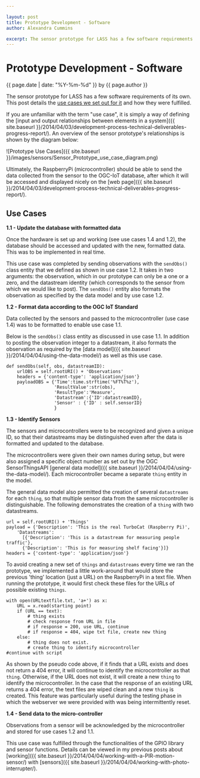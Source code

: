 ```yaml
--- 

layout: post
title: Prototype Development - Software
author: Alexandra Cummins

excerpt: The sensor prototype for LASS has a few software requirements of its own.  This post details the use cases we set out for it and how they were fulfilled.
---
```

# Prototype Development - Software
<p class='blog-post-meta'>{{ page.date | date: "%Y-%m-%d" }} by {{ page.author }}</p>

The sensor prototype for LASS has a few software requirements of its own.  This post details the [use cases we set out for it](https://github.com/ThatGeoGuy/ENGO500/wiki/Use-Cases) and how they were fulfilled.

If you are unfamiliar with the term "use case", it is simply a way of defining the [input and output relationships between elements in a system]({{ site.baseurl }}/2014/04/03/development-process-technical-deliverables-progress-report/).  An overview of the sensor prototype's relationships is shown by the diagram below:

![Prototype Use Cases]({{ site.baseurl }}/images/sensors/Sensor_Prototype_use_case_diagram.png)

Ultimately, the RaspberryPi (microcontroller) should be able to send the data collected from the sensor to the OGC-IoT database, after which it will be accessed and displayed nicely on the [web page]({{ site.baseurl }}/2014/04/03/development-process-technical-deliverables-progress-report/).


## Use Cases




**1.1 - Update the database with formatted data**

Once the hardware is set up and working (see use cases 1.4 and 1.2), the database should be accessed and updated with the new, formatted data.  This was to be implemented in real time.

This use case was completed by sending observations with the `sendObs()` class entity that we defined as shown in use case 1.2.  It takes in two arguments: the observation, which in our prototype can only be a one or a zero, and the datastream identity (which corresponds to the sensor from which we would like to post). The `sendObs()` entity also formats the observation as specified by the data model and by use case 1.2.


**1.2 - Format data according to the OGC IoT Standard**

Data collected by the sensors and passed to the microcontroller (use case 1.4) was to be formatted to enable use case 1.1.

Below is the `sendObs()` class entity as discussed in use case 1.1.  In addition to posting the observation integer to a datastream, it also formats the observation as required by the [data model]({{ site.baseurl }}/2014/04/04/using-the-data-model/) as well as this use case.

    def sendObs(self, obs, datastreamID):
        urlOBS = self.rootURI() + 'Observations'
        headers = {'content-type': 'application/json'}
        payloadOBS = {'Time':time.strftime('%FT%T%z'),
                      'ResultValue':str(obs),
                      'ResultType':'Measure',
                      'Datastream':{'ID':datastreamID},
                      'Sensor' : {'ID' : self.sensorID}
                      }


**1.3 - Identify Sensors**

The sensors and microcontrollers were to be recognized and given a unique ID, so that their datastreams may be distinguished even after the data is formatted and updated to the database.

The microcontrollers were given their own names during setup, but were also assigned a specific object number as set out by the OGC SensorThingsAPI [general data model]({{ site.baseurl }}/2014/04/04/using-the-data-model/).  Each microcontroller became a separate `thing` entity in the model.  

The general data model also permitted the creation of several `datastreams` for each `thing`, so that multiple sensor data from the same microcontroller is distinguishable. The following demonstrates the creation of a `thing` with two datastreams.

    url = self.rootURI() + 'Things'
    payload = {'Description': 'This is the real TurboCat (Raspberry Pi)',
        'Datastreams':
          [{'Description': 'This is a datastream for measuring people traffic'},
          {'Description': 'This is for measuring shelf facing'}]}
    headers = {'content-type': 'application/json'}

To avoid creating a new set of `things` and `datastreams` every time we ran the prototype, we implemented a little work-around that would store the previous 'thing' location (just a URL) on the RaspberryPi in a text file.  When running the prototype, it would first check these files for the URLs of possible existing `things`.  

    with open(URLtextfile.txt, 'a+') as x:
        URL = x.read(starting point)
        if (URL == text):
            # thing exists
            # check response from URL in file
            # if response = 200, use URL, continue
            # if response = 404, wipe txt file, create new thing
        else:
            # thing does not exist. 
            # create thing to identify microcontroller
    #continue with script

As shown by the pseudo code above, if it finds that a URL exists and does not return a 404 error, it will continue to identify the microcontroller as that `thing`.  Otherwise, if the URL does not exist, it will create a new `thing` to identify the microcontroller.  In the case that the response of an existing URL returns a 404 error, the text files are wiped clean and a new `thing` is created.  This feature was particularly useful during the testing phase in which the webserver we were provided with was being intermittently reset.


**1.4 - Send data to the micro-controller**

Observations from a sensor will be acknowledged by the microcontroller and stored for use cases 1.2 and 1.1.

This use case was fulfilled through the functionalities of the GPIO library and sensor functions.  Details can be viewed in my previous posts about [working]({{ site.baseurl }}/2014/04/04/working-with-a-PIR-motion-sensor/) with [sensors]({{ site.baseurl }}/2014/04/04/working-with-photo-interrupter/).





